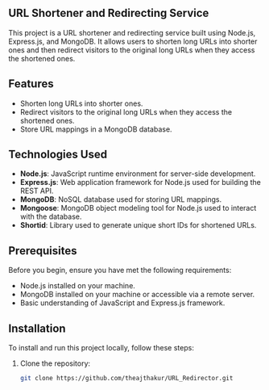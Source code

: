 ## URL Shortener and Redirecting Service

This project is a URL shortener and redirecting service built using Node.js, Express.js, and MongoDB. It allows users to shorten long URLs into shorter ones and then redirect visitors to the original long URLs when they access the shortened ones.

## Features

- Shorten long URLs into shorter ones.
- Redirect visitors to the original long URLs when they access the shortened ones.
- Store URL mappings in a MongoDB database.

## Technologies Used

- **Node.js**: JavaScript runtime environment for server-side development.
- **Express.js**: Web application framework for Node.js used for building the REST API.
- **MongoDB**: NoSQL database used for storing URL mappings.
- **Mongoose**: MongoDB object modeling tool for Node.js used to interact with the database.
- **Shortid**: Library used to generate unique short IDs for shortened URLs.

## Prerequisites

Before you begin, ensure you have met the following requirements:

- Node.js installed on your machine.
- MongoDB installed on your machine or accessible via a remote server.
- Basic understanding of JavaScript and Express.js framework.

## Installation

To install and run this project locally, follow these steps:

1. Clone the repository:

   ```bash
   git clone https://github.com/theajthakur/URL_Redirector.git
   ```
